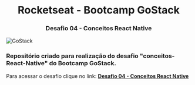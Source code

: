 <h1 align="center">
  Rocketseat - Bootcamp GoStack
</h1>

<h3 align="center">
  Desafio 04 - Conceitos React Native
</h3>

<img alt="GoStack" src="https://storage.googleapis.com/golden-wind/bootcamp-gostack/header-desafios-new.png" />

<h3>
  Repositório criado para realização do desafio "conceitos-React-Native" do Bootcamp GoStack.
</h3>

  Para acessar o desafio clique no link: **[Desafio 04 - Conceitos React Native](https://github.com/rocketseat-education/bootcamp-gostack-desafios/tree/master/desafio-conceitos-react-native)**

 

